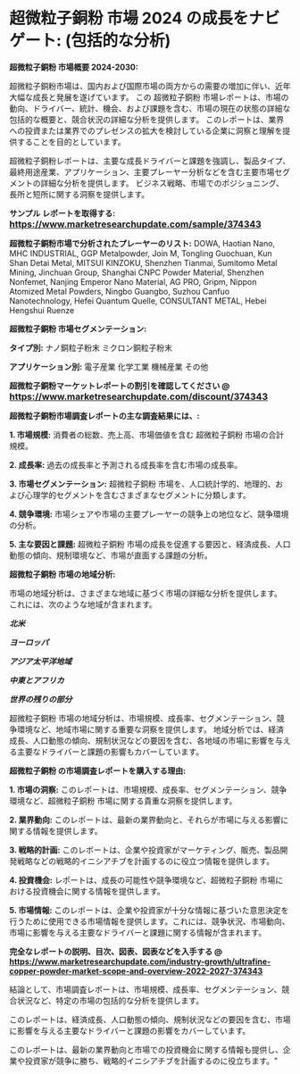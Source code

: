 # 超微粒子銅粉 市場 2024 の成長をナビゲート: (包括的な分析)

<strong>超微粒子銅粉 市場概要 2024-2030:</strong>

超微粒子銅粉市場は、国内および国際市場の両方からの需要の増加に伴い、近年大幅な成長と発展を遂げています。 この 超微粒子銅粉 市場レポートは、市場の動向、ドライバー、統計、機会、および課題を含む、市場の現在の状態の詳細な包括的な概要と、競合状況の詳細な分析を提供します。 このレポートは、業界への投資または業界でのプレゼンスの拡大を検討している企業に洞察と理解を提供することを目的としています。

超微粒子銅粉レポートは、主要な成長ドライバーと課題を強調し、製品タイプ、最終用途産業、アプリケーション、主要プレーヤー分析などを含む主要市場セグメントの詳細な分析を提供します。 ビジネス戦略、市場でのポジショニング、長所と短所に関する洞察を提供します。



<strong>サンプル レポートを取得する: <a href=https://www.marketresearchupdate.com/sample/374343><font size=3 color=#0000ff>https://www.marketresearchupdate.com/sample/374343</font></a></strong>



<strong>超微粒子銅粉市場で分析されたプレーヤーのリスト:</strong>
DOWA, Haotian Nano, MHC INDUSTRIAL, GGP Metalpowder, Join M, Tongling Guochuan, Kun Shan Detai Metal, MITSUI KINZOKU, Shenzhen Tianmai, Sumitomo Metal Mining, Jinchuan Group, Shanghai CNPC Powder Material, Shenzhen Nonfemet, Nanjing Emperor Nano Material, AG PRO, Gripm, Nippon Atomized Metal Powders, Ningbo Guangbo, Suzhou Canfuo Nanotechnology, Hefei Quantum Quelle, CONSULTANT METAL, Hebei Hengshui Ruenze



<strong>超微粒子銅粉 市場セグメンテーション:</strong>



<strong>タイプ別:</strong>
ナノ銅粒子粉末
ミクロン銅粒子粉末



<strong>アプリケーション別:</strong>
電子産業
化学工業
機械産業
その他



<strong>超微粒子銅粉マーケットレポートの割引を確認してください @ <a href=https://www.marketresearchupdate.com/discount/374343><font size=3 color=#0000ff>https://www.marketresearchupdate.com/discount/374343</font></a></strong>



<strong>超微粒子銅粉市場調査レポートの主な調査結果には、:</strong>



<strong>1. 市場規模:</strong> 消費者の総数、売上高、市場価値を含む 超微粒子銅粉 市場の合計規模。



<strong>2. 成長率:</strong> 過去の成長率と予測される成長率を含む市場の成長率。



<strong>3. 市場セグメンテーション:</strong> 超微粒子銅粉 市場を、人口統計学的、地理的、および心理学的セグメントを含むさまざまなセグメントに分類します。



<strong>4. 競争環境:</strong> 市場シェアや市場の主要プレーヤーの競争上の地位など、競争環境の分析。



<strong>5. 主な要因と課題:</strong> 超微粒子銅粉 市場の成長を促進する要因と、経済成長、人口動態の傾向、規制環境など、市場が直面する課題の分析。



<strong>超微粒子銅粉 市場の地域分析:</strong>

市場の地域分析は、さまざまな地域に基づく市場の詳細な分析を提供します。 これには、次のような地域が含まれます。

<em>

<strong>北米</strong></em>
<em>

<strong>ヨーロッパ</strong></em>
<em>

<strong>アジア太平洋地域</strong></em>
<em>

<strong>中東とアフリカ</strong></em>
<em>

<strong>世界の残りの部分</strong></em>

超微粒子銅粉 市場の地域分析は、市場規模、成長率、セグメンテーション、競争環境など、地域市場に関する重要な洞察を提供します。 地域分析では、経済成長、人口動態の傾向、規制状況などの要因を含む、各地域の市場に影響を与える主要なドライバーと課題の影響もカバーしています。



<strong>超微粒子銅粉 の市場調査レポートを購入する理由:</strong>



<strong>1. 市場の洞察:</strong> このレポートは、市場規模、成長率、セグメンテーション、競争環境など、超微粒子銅粉 市場に関する貴重な洞察を提供します。



<strong>2. 業界動向:</strong> このレポートは、最新の業界動向と、それらが市場に与える影響に関する情報を提供します。



<strong>3. 戦略的計画:</strong> このレポートは、企業や投資家がマーケティング、販売、製品開発戦略などの戦略的イニシアチブを計画するのに役立つ情報を提供します。



<strong>4. 投資機会:</strong> レポートは、成長の可能性や競争環境など、超微粒子銅粉 市場における投資機会に関する情報を提供します。



<strong>5. 市場情報:</strong> このレポートは、企業や投資家が十分な情報に基づいた意思決定を行うために使用できる市場情報を提供します。これには、競争状況、市場動向、市場に影響を与える主要なドライバーと課題に関する情報が含まれます。



<strong><b>完全なレポートの説明、目次、図表、図表などを入手する @ <a href=https://www.marketresearchupdate.com/industry-growth/ultrafine-copper-powder-market-scope-and-overview-2022-2027-374343>https://www.marketresearchupdate.com/industry-growth/ultrafine-copper-powder-market-scope-and-overview-2022-2027-374343</a></b></strong>

結論として、市場調査レポートは、市場規模、成長率、セグメンテーション、競合状況など、特定の市場の包括的な分析を提供します。

このレポートは、経済成長、人口動態の傾向、規制状況などの要因を含む、市場に影響を与える主要なドライバーと課題の影響をカバーしています。

このレポートは、最新の業界動向と市場での投資機会に関する情報も提供し、企業や投資家が競争に勝ち、戦略的イニシアチブを計画するのに役立ちます。"
